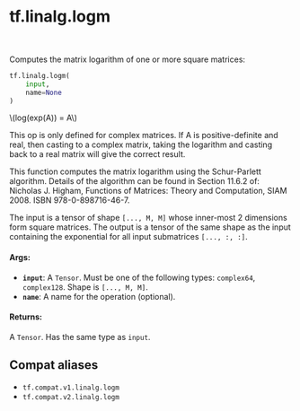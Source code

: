<div itemscope itemtype="http://developers.google.com/ReferenceObject">
<meta itemprop="name" content="tf.linalg.logm" />
<meta itemprop="path" content="Stable" />
</div>

# tf.linalg.logm

<!-- Insert buttons and diff -->

<table class="tfo-notebook-buttons tfo-api" align="left">
</table>



Computes the matrix logarithm of one or more square matrices:

``` python
tf.linalg.logm(
    input,
    name=None
)
```



<!-- Placeholder for "Used in" -->


\\(log(exp(A)) = A\\)

This op is only defined for complex matrices. If A is positive-definite and
real, then casting to a complex matrix, taking the logarithm and casting back
to a real matrix will give the correct result.

This function computes the matrix logarithm using the Schur-Parlett algorithm.
Details of the algorithm can be found in Section 11.6.2 of:
Nicholas J. Higham, Functions of Matrices: Theory and Computation, SIAM 2008.
ISBN 978-0-898716-46-7.

The input is a tensor of shape `[..., M, M]` whose inner-most 2 dimensions
form square matrices. The output is a tensor of the same shape as the input
containing the exponential for all input submatrices `[..., :, :]`.

#### Args:


* <b>`input`</b>: A `Tensor`. Must be one of the following types: `complex64`, `complex128`.
  Shape is `[..., M, M]`.
* <b>`name`</b>: A name for the operation (optional).


#### Returns:

A `Tensor`. Has the same type as `input`.


## Compat aliases

* `tf.compat.v1.linalg.logm`
* `tf.compat.v2.linalg.logm`

